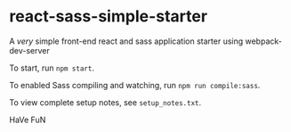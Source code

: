 # react-sass-simple-starter

A _very_ simple front-end react and sass application starter using webpack-dev-server

To start, run `npm start`.

To enabled Sass compiling and watching, run `npm run compile:sass`.

To view complete setup notes, see `setup_notes.txt`.

HaVe FuN
